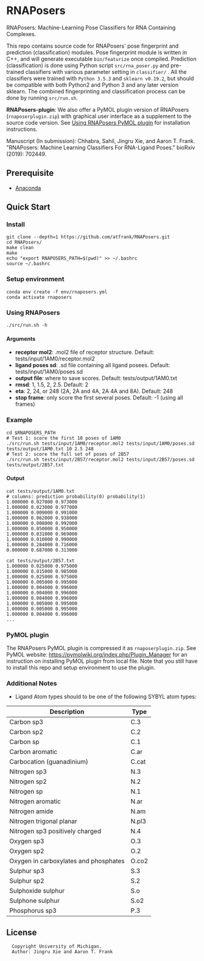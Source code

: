 # RNAPosers
RNAPosers: Machine-Learning Pose Classifiers for RNA Containing Complexes.

This repo contains source code for RNAPosers' pose fingerprint and prediction (classification) modules. Pose fingerprint module is written in C++, and will generate executable `bin/featurize` once compiled. Prediction (classification) is done using Python script `src/rna_poser.py` and pre-trained classifiers with various parameter setting in `classifier/` . All the classifiers were trained with `Python 3.5.3` and `sklearn v0.19.2`, but should be compatible with both Python2 and Python 3 and any later version sklearn. The combined fingerprinting and classification process can be done by running `src/run.sh`.

**RNAPosers-plugin**: We also offer a PyMOL plugin version of RNAPosers (`rnaposerplugin.zip`) with graphical user interface as a supplement to the source code version. See [Using RNAPosers PyMOL plugin](#Using-RNAPosers-PyMOL-plugin) for installation instructions.

Manuscript (In submission): Chhabra, Sahil, Jingru Xie, and Aaron T. Frank. "RNAPosers: Machine Learning Classifiers For RNA-Ligand Poses." bioRxiv (2019): 702449.

## Prerequisite
* [Anaconda](https://docs.conda.io/projects/conda/en/latest/user-guide/install/)

## Quick Start
### Install
```
git clone --depth=1 https://github.com/atfrank/RNAPosers.git
cd RNAPosers/
make clean
make
echo "export RNAPOSERS_PATH=$(pwd)" >> ~/.bashrc
source ~/.bashrc
```

### Setup environment
```
conda env create -f env/rnaposers.yml
conda activate rnaposers
```
<!---
# conda create --name rnaposers
# conda activate rnaposers
# conda install -c schrodinger pymol
# conda install -c schrodinger pymol-psico
# conda install -c openbabel openbabel
# conda install pandas
# conda install -c anaconda scikit-learn
-->

### Using RNAPosers

```
./src/run.sh -h
```

#### Arguments
- **receptor mol2**: .mol2 file of receptor structure. Default: tests/input/1AM0/receptor.mol2
- **ligand poses sd**: .sd file containing all ligand posees. Default: tests/input/1AM0/poses.sd
- **output file**: where to save scores. Default: tests/output/1AM0.txt
- **rmsd**: 1, 1.5, 2, 2.5. Default: 2
- **eta**: 2, 24, or 248 (2A, 2A and 4A, 2A 4A and 8A). Default: 248
- **stop frame**: only score the first several poses. Default: -1 (using all frames)

### Example
```
cd $RNAPOSERS_PATH
# Test 1: score the first 10 poses of 1AM0
./src/run.sh tests/input/1AM0/receptor.mol2 tests/input/1AM0/poses.sd tests/output/1AM0.txt 10 2.5 248
# Test 2: score the full set of poses of 2B57
./src/run.sh tests/input/2B57/receptor.mol2 tests/input/2B57/poses.sd tests/output/2B57.txt
```
#### Output
```
cat tests/output/1AM0.txt
# columns: prediction probability(0) probability(1)
1.000000 0.027000 0.973000
1.000000 0.023000 0.977000
1.000000 0.009000 0.991000
1.000000 0.062000 0.938000
1.000000 0.008000 0.992000
1.000000 0.050000 0.950000
1.000000 0.031000 0.969000
1.000000 0.010000 0.990000
1.000000 0.284000 0.716000
0.000000 0.687000 0.313000

cat tests/output/2B57.txt
1.000000 0.025000 0.975000
1.000000 0.015000 0.985000
1.000000 0.025000 0.975000
1.000000 0.005000 0.995000
1.000000 0.004000 0.996000
1.000000 0.004000 0.996000
1.000000 0.004000 0.996000
1.000000 0.005000 0.995000
1.000000 0.005000 0.995000
1.000000 0.004000 0.996000
...
```

### PyMOL plugin
The RNAPosers PyMOL plugin is compressed it as `rnaposerplugin.zip`. See PyMOL website: https://pymolwiki.org/index.php/Plugin_Manager for an instruction on installing PyMOL plugin from local file. Note that you still have to install this repo and setup environment to use the plugin.


### Additional Notes
- Ligand Atom types should to be one of the following SYBYL atom types:

Description | Type
--- | ---
Carbon sp3 | C.3
Carbon sp2 | C.2
Carbon sp | C.1
Carbon aromatic | C.ar
Carbocation (guanadinium) | C.cat
Nitrogen sp3 | N.3
Nitrogen sp2 | N.2
Nitrogen sp | N.1
Nitrogen aromatic | N.ar
Nitrogen amide | N.am
Nitrogen trigonal planar | N.pl3
Nitrogen sp3 positively charged | N.4
Oxygen sp3 | O.3
Oxygen sp2 | O.2
Oxygen in carboxylates and phosphates | O.co2
Sulphur sp3 | S.3
Sulphur sp2 | S.2
Sulphoxide sulphur | S.o
Sulphone sulphur | S.o2
Phosphorus sp3 | P.3


## License
```
  Copyright University of Michigan.
  Author: Jingru Xie and Aaron T. Frank

```
